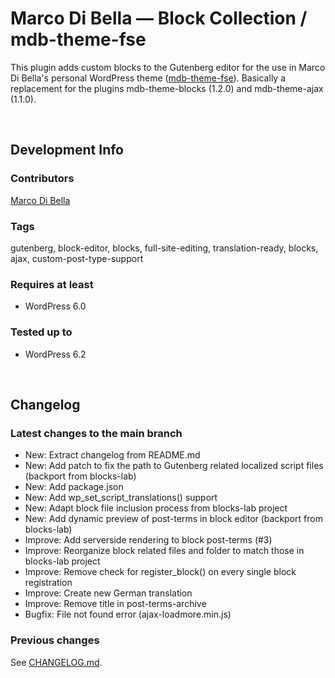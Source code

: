 # Marco Di Bella &mdash; Block Collection / mdb-theme-fse
This plugin adds custom blocks to the Gutenberg editor for the use in Marco Di Bella's personal WordPress theme ([mdb-theme-fse](https://github.com/mdibella-dev/mdb-theme-fse)). Basically a replacement for the plugins mdb-theme-blocks (1.2.0) and mdb-theme-ajax (1.1.0).

<br>

## Development Info

### Contributors
[Marco Di Bella ](https://github.com/mdibella-dev)

### Tags
gutenberg, block-editor, blocks, full-site-editing, translation-ready, blocks, ajax, custom-post-type-support

### Requires at least

* WordPress 6.0

### Tested up to

* WordPress 6.2

<br>

## Changelog

### Latest changes to the main branch

* New: Extract changelog from README.md
* New: Add patch to fix the path to Gutenberg related localized script files (backport from blocks-lab)
* New: Add package.json
* New: Add wp_set_script_translations() support
* New: Adapt block file inclusion process from blocks-lab project
* New: Add dynamic preview of post-terms in block editor (backport from blocks-lab)
* Improve: Add serverside rendering to block post-terms (#3)
* Improve: Reorganize block related files and folder to match those in blocks-lab project
* Improve: Remove check for register_block() on every single block registration
* Improve: Create new German translation
* Improve: Remove title in post-terms-archive
* Bugfix: File not found error (ajax-loadmore.min.js)


### Previous changes

See [CHANGELOG.md](https://github.com/mdibella-dev/mdb-theme-blocks-two/blob/main/CHANGELOG.md).
